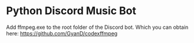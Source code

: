 # Python Discord Music Bot
 
Add ffmpeg.exe to the root folder of the Discord bot. Which you can obtain here: https://github.com/GyanD/codexffmpeg